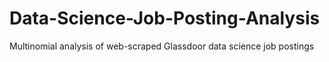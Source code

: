 # Data-Science-Job-Posting-Analysis
Multinomial analysis of web-scraped Glassdoor data science job postings
